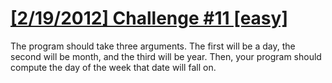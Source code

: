 # [[2/19/2012] Challenge #11 [easy]][1]

The program should take three arguments. The first will be a day, the second will be month, and the third will be year. Then, your program should compute the day of the week that date will fall on.


[1]: https://www.reddit.com/r/dailyprogrammer/comments/pwons/2192012_challenge_11_easy/
